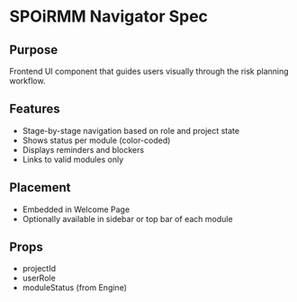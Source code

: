 # SPOiRMM Navigator Spec

## Purpose
Frontend UI component that guides users visually through the risk planning workflow.

## Features
- Stage-by-stage navigation based on role and project state
- Shows status per module (color-coded)
- Displays reminders and blockers
- Links to valid modules only

## Placement
- Embedded in Welcome Page
- Optionally available in sidebar or top bar of each module

## Props
- projectId
- userRole
- moduleStatus (from Engine)